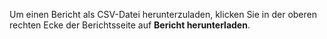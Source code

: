 Um einen Bericht als CSV-Datei herunterzuladen, klicken Sie in der oberen rechten Ecke der Berichtsseite auf **Bericht herunterladen**.